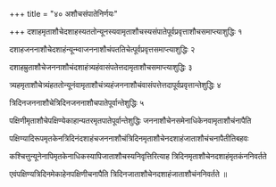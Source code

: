 +++
title = "४० अशौचसंपातेनिर्णयः"

+++
दशाहमृताशौचेदशाहस्यततोन्यूनस्यवामृताशौचस्यसंपातेपूर्वप्रवृत्ताशौचसमाप्त्याशुद्धिः १

दशाहजननाशौचेदशाहंन्यून्म्वाजननाशौचंपततिचेत्पूर्वप्रवृत्तसमाप्त्याशुद्धिः २

दशाहम्रुताशौचेजननाशौचंदशाहंत्र्यहंवासंपतेत्तदामृताशौचसमाप्त्याशुद्धिः ३

त्र्यहमृताशौचेत्र्यंहततोन्यूनंवामृताशौचंत्र्यहंजननाशौचंवासंपत्तेत्तदापूर्वप्रवृत्तान्तेशुद्धिः ४

त्रिदिनजननाशौचेत्रिदिनजननाशौचपातेपूर्वान्तेशुद्धिः ५

पक्षिणीमृताशौचेपक्षिण्येकाहान्यतरमृतपातेपूर्वान्तेशुद्धिः जननाशौचेनसमेनाधिकेनवामृताशौचंनापैति

पक्षिण्यादिरूपमृतकेनत्रिदिनंदशाहंचजननाशौचंत्रिदिनमृताशौचेनदशाहंजाताशौचंचनापैतीतिबहवः

कश्चित्तुन्यूनेनापिमृतकेनाधिकस्यापिजाताशौचस्यनिवृत्तिरित्याह त्रिदिनमृताशौचेनदशाहंमृतकंननिवर्तते

एवंपक्षिण्यत्रिदिनमेकाहेनपक्षिणीचनापैति त्रिदिनजाताशौचेनदशाहंजाताशौचंननिवर्तते ॥
